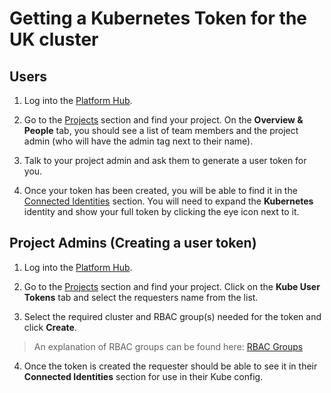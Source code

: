 # Getting a Kubernetes Token for the UK cluster

## Users

1. Log into the [Platform Hub][platform hub link].

2. Go to the [Projects][project list] section and find your project. On the **Overview & People** tab, you should see a list of team members and the project admin (who will have the admin tag next to their name).

3. Talk to your project admin and ask them to generate a user token for you.

4. Once your token has been created, you will be able to find it in the [Connected Identities][connected identities] section. You will need to expand the **Kubernetes** identity and show your full token by clicking the eye icon next to it.

## Project Admins (Creating a user token)

1. Log into the [Platform Hub][platform hub link].

2. Go to the [Projects][project list] section and find your project. Click on the **Kube User Tokens** tab and select the requesters name from the list.

3. Select the required cluster and RBAC group(s) needed for the token and click **Create**.

> An explanation of RBAC groups can be found here: [RBAC Groups][rbac groups]

4. Once the token is created the requester should be able to see it in their **Connected Identities** section for use in their Kube config.

[platform hub link]: https://hub.acp.homeoffice.gov.uk
[connected identities]: https://hub.acp.homeoffice.gov.uk/identities
[project list]: https://hub.acp.homeoffice.gov.uk/projects/list
[rbac groups]: https://github.com/UKHomeOffice/application-container-platform/blob/master/docs/rbac.md
